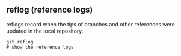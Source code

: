 ## reflog (reference logs)

reflogs record when the tips of branches and other references were updated in the local repository.

```
git reflog
# show the reference logs
```